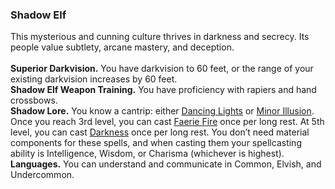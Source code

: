 ### Shadow Elf

This mysterious and cunning culture thrives in darkness and secrecy.
Its people value subtlety, arcane mastery, and deception.
\
\
**Superior Darkvision.**
You have darkvision to 60 feet, or the range of your existing darkvision increases by 60 feet.
\
**Shadow Elf Weapon Training.**
You have proficiency with rapiers and hand crossbows.
\
**Shadow Lore.**
You know a cantrip: either [Dancing Lights](#Dancing_Lights_dancing_lights) or [Minor Illusion](#Minor_Illusion_minor_illusion).
Once you reach 3rd level, you can cast [Faerie Fire](#Faerie_Fire_faerie_fire) once per long rest.
At 5th level, you can cast [Darkness](#Darkness_darkness) once per long rest.
You don’t need material components for these spells, and when casting them your spellcasting ability is Intelligence, Wisdom, or Charisma (whichever is highest).
\
**Languages.**
You can understand and communicate in Common, Elvish, and Undercommon.
